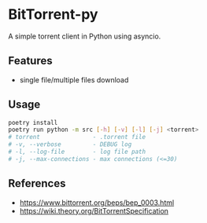 # BitTorrent-py

A simple torrent client in Python using asyncio.

## Features
- single file/multiple files download

## Usage
```bash
poetry install
poetry run python -m src [-h] [-v] [-l] [-j] <torrent>
# torrent               - .torrent file
# -v, --verbose         - DEBUG log
# -l, --log-file        - log file path 
# -j, --max-connections - max connections (<=30)
```
## References

- https://www.bittorrent.org/beps/bep_0003.html
- https://wiki.theory.org/BitTorrentSpecification
